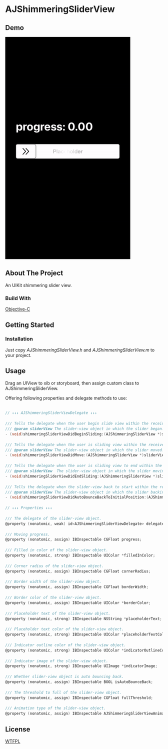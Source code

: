# AJShimmeringSliderView

## Demo

![Demo](./Demo/AJShimmeringSliderViewDemo.gif)

## About The Project

An UIKit shimmering slider view.

### Build With

[Objective-C](https://developer.apple.com/library/archive/documentation/Cocoa/Conceptual/ObjectiveC/Introduction/introObjectiveC.html)

## Getting Started

### Installation

Just copy *AJShimmeringSliderView.h* and *AJShimmeringSliderView.m* to your project.

## Usage

Drag an UIView to xib or storyboard, then assign custom class to AJShimmeringSliderView.

Offering following properties and delegate methods to use:

```objectivec

// ↓↓↓ AJShimmeringSliderViewDelegate ↓↓↓

/// Tells the delegate when the user begin slide view within the receiver.
/// @param sliderView The slider-view object in which the slider began.
- (void)shimmeringSliderViewDidBeginSliding:(AJShimmeringSliderView *)sliderView;

/// Tells the delegate when the user is sliding view within the receiver.
/// @param sliderView The slider-view object in which the slider moved.
- (void)shimmeringSliderViewDidMove:(AJShimmeringSliderView *)sliderView;

/// Tells the delegate when the user is sliding view to end within the receiver.
/// @param sliderView  The slider-view object in which the slider moving ended.
- (void)shimmeringSliderViewDidEndSliding:(AJShimmeringSliderView *)sliderView;

/// Tells the delegate when the slider-view back to start within the receiver.
/// @param sliderView The slider-view object in which the slider backing to start position.
- (void)shimmeringSliderViewDidAutoBounceBackToInitialPosition:(AJShimmeringSliderView *)sliderView;

// ↓↓↓ Properties ↓↓↓

/// The delegate of the slider-view object.
@property (nonatomic, weak) id<AJShimmeringSliderViewDelegate> delegate;

/// Moving progress.
@property (nonatomic, assign) IBInspectable CGFloat progress;

/// Filled in color of the slider-view object.
@property (nonatomic, strong) IBInspectable UIColor *filledInColor;

/// Corner radius of the slider-view object.
@property (nonatomic, assign) IBInspectable CGFloat cornerRadius;

/// Border width of the slider-view object.
@property (nonatomic, assign) IBInspectable CGFloat borderWidth;

/// Border color of the slider-view object.
@property (nonatomic, assign) IBInspectable UIColor *borderColor;

/// Placeholder text of the slider-view object.
@property (nonatomic, strong) IBInspectable NSString *placeholderText;

/// Placeholder text color of the slider-view object.
@property (nonatomic, strong) IBInspectable UIColor *placeholderTextColor;

/// Indicator outline color of the slider-view object.
@property (nonatomic, strong) IBInspectable UIColor *indicatorOutlineColor;

/// Indicator image of the slider-view object.
@property (nonatomic, strong) IBInspectable UIImage *indicatorImage;

/// Whether slider-view object is auto bouncing back.
@property (nonatomic, assign) IBInspectable BOOL isAutoBounceBack;

/// The threshold to full of the slider-view object.
@property (nonatomic, assign) IBInspectable CGFloat fullThreshold;

/// Animation type of the slider-view object.
@property (nonatomic, assign) IBInspectable AJShimmeringSliderViewAnimationType animationType;

```

## License

[WTFPL](http://www.wtfp)
